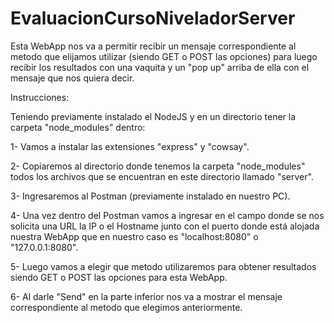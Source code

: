 # EvaluacionCursoNiveladorServer
Esta WebApp nos va a permitir recibir un mensaje correspondiente al metodo que elijamos utilizar (siendo GET o POST las opciones) para luego recibir los resultados con una vaquita y un "pop up" arriba de ella con el mensaje que nos quiera decir.

Instrucciones:

Teniendo previamente instalado el NodeJS y en un directorio tener la carpeta "node_modules" dentro:

1- Vamos a instalar las extensiones "express" y "cowsay".

2- Copiaremos al directorio donde tenemos la carpeta "node_modules" todos los archivos que se encuentran en este directorio llamado "server".

3- Ingresaremos al Postman (previamente instalado en nuestro PC).

4- Una vez dentro del Postman vamos a ingresar en el campo donde se nos solicita una URL la IP o el Hostname junto con el puerto donde está alojada nuestra WebApp que en nuestro caso es "localhost:8080" o "127.0.0.1:8080".

5- Luego vamos a elegir que metodo utilizaremos para obtener resultados siendo GET o POST las opciones para esta WebApp.

6- Al darle "Send" en la parte inferior nos va a mostrar el mensaje correspondiente al metodo que elegimos anteriormente.

